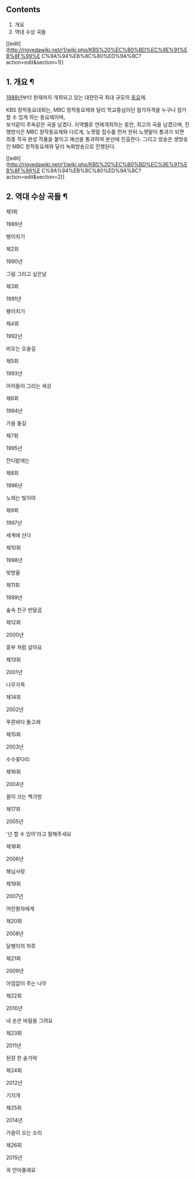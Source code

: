 ## Contents

    

1. 개요 
2. 역대 수상 곡들 

[[edit](http://rigvedawiki.net/r1/wiki.php/KBS%20%EC%B0%BD%EC%9E%91%EB%8F%99%E
C%9A%94%EB%8C%80%ED%9A%8C?action=edit&section=1)]

## 1. 개요 ¶

[1989년](1989%EB%85%84.md)부터 현재까지 개최되고 있는 대한민국 최대 규모의
[동요](%EB%8F%99%EC%9A%94.md)제.

  

KBS 창작동요대회는, MBC 창작동요제와 달리 학교중심이던 참가자격을 누구나 참가할 수 있게 하는 동요제이며,  
보석같이 주옥같은 곡을 남겼다. 지역별로 연례개최하는 동안, 최고의 곡을 남겼으며, 진행방식은 MBC 창작동요제와 다르게, 노랫말 접수를
먼저 한뒤 노랫말이 통과가 되면 최종 작곡 완성 작품을 붙이고 예선을 통과하여 본선에 진출한다. 그리고 방송은 생방송인 MBC 창작동요제와
달리 녹화방송으로 진행된다.

  

[[edit](http://rigvedawiki.net/r1/wiki.php/KBS%20%EC%B0%BD%EC%9E%91%EB%8F%99%E
C%9A%94%EB%8C%80%ED%9A%8C?action=edit&section=2)]

## 2. 역대 수상 곡들 ¶

  

제1회

1989년

팽이치기

제2회

1990년

그림 그리고 싶은날

제3회

1991년

팽이치기

제4회

1992년

비오는 오솔길

제5회

1993년

아이들이 그리는 세상

제6회

1994년

가을 들길

제7회

1995년

잔디밭에는

제8회

1996년

노래는 빛이야

제9회

1997년

세계에 산다

제10회

1998년

빗방울

제11회

1999년

숲속 친구 반달곰

제12회

2000년

흥부 처럼 살아요

제13회

2001년

나무가족

제14회

2002년

푸른바다 돌고래

제15회

2003년

수수꽃다리

제16회

2004년

꿈이 크는 책가방

제17회

2005년

'넌 할 수 있어'라고 말해주세요

제18회

2006년

해님사랑

제19회

2007년

어린왕자에게

제20회

2008년

달팽이의 하루

제21회

2009년

아낌없이 주는 나무

제22회

2010년

내 손은 바람을 그려요

제23회

2011년

된장 한 숟가락

제24회

2012년

기지개

제25회

2014년

가을이 오는 소리

제26회

2015년

꼭 안아줄래요

